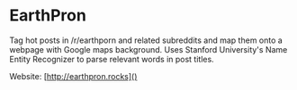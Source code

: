 # EarthPron
Tag hot posts in /r/earthporn and related subreddits and map them onto a webpage with Google maps background. Uses Stanford University's Name Entity Recognizer to parse relevant words in post titles.

Website: [http://earthpron.rocks]()

